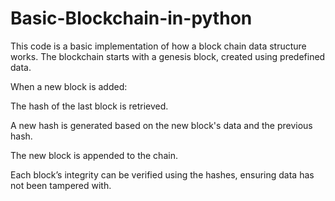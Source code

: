 # Basic-Blockchain-in-python
This code is a basic implementation of how a block chain data structure works. 
The blockchain starts with a genesis block, created using predefined data.

When a new block is added:

The hash of the last block is retrieved.

A new hash is generated based on the new block's data and the previous hash.

The new block is appended to the chain.

Each block’s integrity can be verified using the hashes, ensuring data has not been tampered with.

